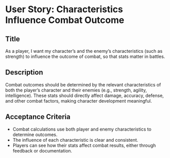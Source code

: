 
# User Story: Characteristics Influence Combat Outcome

## Title
As a player, I want my character’s and the enemy’s characteristics (such as strength) to influence the outcome of combat, so that stats matter in battles.

## Description
Combat outcomes should be determined by the relevant characteristics of both the player’s character and their enemies (e.g., strength, agility, intelligence). These stats should directly affect damage, accuracy, defense, and other combat factors, making character development meaningful.

## Acceptance Criteria
- Combat calculations use both player and enemy characteristics to determine outcomes.
- The influence of each characteristic is clear and consistent.
- Players can see how their stats affect combat results, either through feedback or documentation.
